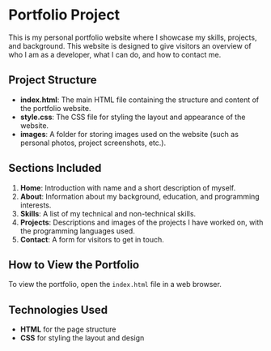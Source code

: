 # Portfolio Project

This is my personal portfolio website where I showcase my skills, projects, and background. This website is designed to give visitors an overview of who I am as a developer, what I can do, and how to contact me.

## Project Structure

- **index.html**: The main HTML file containing the structure and content of the portfolio website.
- **style.css**: The CSS file for styling the layout and appearance of the website.
- **images**: A folder for storing images used on the website (such as personal photos, project screenshots, etc.).

## Sections Included

1. **Home**: Introduction with name and a short description of myself.
2. **About**: Information about my background, education, and programming interests.
3. **Skills**: A list of my technical and non-technical skills.
4. **Projects**: Descriptions and images of the projects I have worked on, with the programming languages used.
5. **Contact**: A form for visitors to get in touch.

## How to View the Portfolio

To view the portfolio, open the `index.html` file in a web browser.

## Technologies Used

- **HTML** for the page structure
- **CSS** for styling the layout and design
